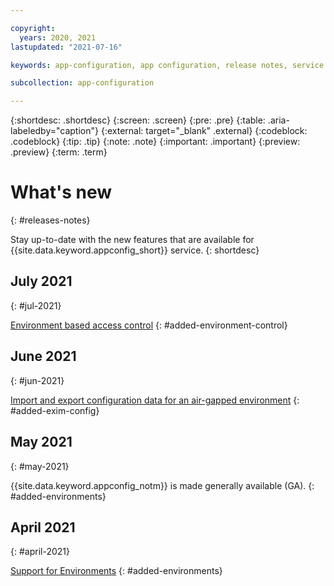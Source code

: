 ```yaml
---

copyright:
  years: 2020, 2021
lastupdated: "2021-07-16"

keywords: app-configuration, app configuration, release notes, service updates, service bulletin,

subcollection: app-configuration

---
```


{:shortdesc: .shortdesc}
{:screen: .screen}
{:pre: .pre}
{:table: .aria-labeledby="caption"}
{:external: target="_blank" .external}
{:codeblock: .codeblock}
{:tip: .tip}
{:note: .note}
{:important: .important}
{:preview: .preview}
{:term: .term}

# What's new
{: #releases-notes}

Stay up-to-date with the new features that are available for {{site.data.keyword.appconfig_short}} service.
{: shortdesc}

## July 2021
{: #jul-2021}

[Environment based access control](/docs/app-configuration?topic=app-configuration-ac-service-access-level-management)
{: #added-environment-control}

## June 2021
{: #jun-2021}

[Import and export configuration data for an air-gapped environment](/docs/app-configuration?topic=app-configuration-ac-offline)
{: #added-exim-config}

## May 2021
{: #may-2021}

{{site.data.keyword.appconfig_notm}} is made generally available (GA).
{: #added-environments}

## April 2021
{: #april-2021}

[Support for Environments](/docs/app-configuration?topic=app-configuration-ac-environments)
{: #added-environments}
